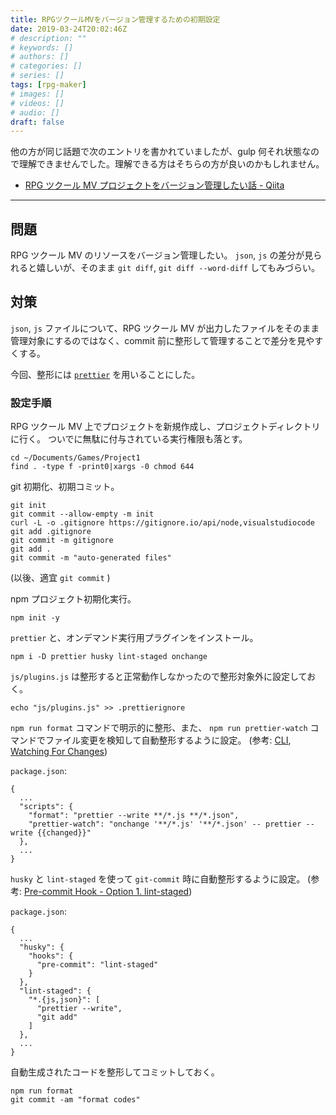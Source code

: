 ```yaml
---
title: RPGツクールMVをバージョン管理するための初期設定
date: 2019-03-24T20:02:46Z
# description: ""
# keywords: []
# authors: []
# categories: []
# series: []
tags: [rpg-maker]
# images: []
# videos: []
# audio: []
draft: false
---
```


他の方が同じ話題で次のエントリを書かれていましたが、gulp 何それ状態なので理解できませんでした。理解できる方はそちらの方が良いのかもしれません。

- [RPG ツクール MV プロジェクトをバージョン管理したい話 - Qiita](https://qiita.com/stak/items/edb9431e925d1113c78a)

---

## 問題

RPG ツクール MV のリソースをバージョン管理したい。
`json`, `js` の差分が見られると嬉しいが、そのまま `git diff`, `git diff --word-diff` してもみづらい。

## 対策

`json`, `js` ファイルについて、RPG ツクール MV が出力したファイルをそのまま管理対象にするのではなく、commit 前に整形して管理することで差分を見やすくする。

今回、整形には [`prettier`](https://prettier.io/) を用いることにした。

### 設定手順

RPG ツクール MV 上でプロジェクトを新規作成し、プロジェクトディレクトリに行く。
ついでに無駄に付与されている実行権限も落とす。

    cd ~/Documents/Games/Project1
    find . -type f -print0|xargs -0 chmod 644

git 初期化、初期コミット。

    git init
    git commit --allow-empty -m init
    curl -L -o .gitignore https://gitignore.io/api/node,visualstudiocode
    git add .gitignore
    git commit -m gitignore
    git add .
    git commit -m "auto-generated files"

(以後、適宜 `git commit` )

npm プロジェクト初期化実行。

    npm init -y

`prettier` と、オンデマンド実行用プラグインをインストール。

    npm i -D prettier husky lint-staged onchange

`js/plugins.js` は整形すると正常動作しなかったので整形対象外に設定しておく。

    echo "js/plugins.js" >> .prettierignore

`npm run format` コマンドで明示的に整形、また、 `npm run prettier-watch` コマンドでファイル変更を検知して自動整形するように設定。
(参考: [CLI](https://prettier.io/docs/en/cli.html), [Watching For Changes](https://prettier.io/docs/en/watching-files.html))

`package.json`:

```
{
  ...
  "scripts": {
    "format": "prettier --write **/*.js **/*.json",
    "prettier-watch": "onchange '**/*.js' '**/*.json' -- prettier --write {{changed}}"
  },
  ...
}
```

`husky` と `lint-staged` を使って `git-commit` 時に自動整形するように設定。
(参考: [Pre-commit Hook - Option 1. lint-staged](https://prettier.io/docs/en/precommit.html#option-1-lint-staged-https-githubcom-okonet-lint-staged))

`package.json`:

```
{
  ...
  "husky": {
    "hooks": {
      "pre-commit": "lint-staged"
    }
  },
  "lint-staged": {
    "*.{js,json}": [
      "prettier --write",
      "git add"
    ]
  },
  ...
}
```

自動生成されたコードを整形してコミットしておく。

    npm run format
    git commit -am "format codes"
